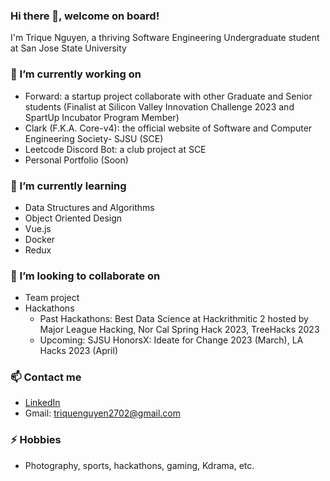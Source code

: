 ### Hi there 👋, welcome on board!
I'm Trique Nguyen, a thriving Software Engineering Undergraduate student at San Jose State University
### 🔭 I’m currently working on 
- Forward: a startup project collaborate with other Graduate and Senior students (Finalist at Silicon Valley Innovation Challenge 2023 and SpartUp Incubator Program Member)
- Clark (F.K.A. Core-v4): the official website of Software and Computer Engineering Society- SJSU (SCE)
- Leetcode Discord Bot: a club project at SCE
- Personal Portfolio (Soon) 
### 🌱 I’m currently learning 
- Data Structures and Algorithms
- Object Oriented Design
- Vue.js
- Docker
- Redux
### 👯 I’m looking to collaborate on 
- Team project
- Hackathons 
  - Past Hackathons: Best Data Science at Hackrithmitic 2 hosted by Major League Hacking, Nor Cal Spring Hack 2023, TreeHacks 2023
  - Upcoming: SJSU HonorsX: Ideate for Change 2023 (March), LA Hacks 2023 (April)
### 📫 Contact me
- [LinkedIn](https://www.linkedin.com/in/trique-nguyen/)
- Gmail: [triquenguyen2702@gmail.com](triquenguyen2702@gmail.com)
### ⚡ Hobbies
- Photography, sports, hackathons, gaming, Kdrama, etc.
